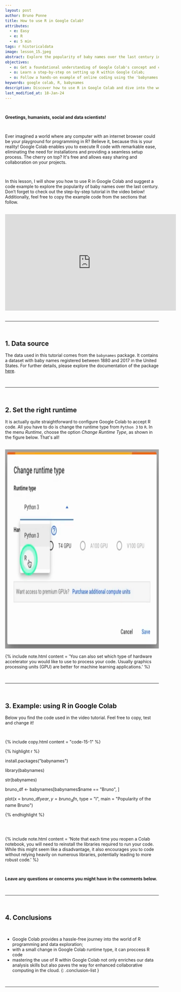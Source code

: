 ```yaml
---
layout: post
author: Bruno Ponne
title: How to use R in Google Colab?
attributes:
  - e: Easy
  - e: R
  - e: 5 min
tags: r historicaldata
image: lesson_15.jpeg
abstract: Explore the popularity of baby names over the last century in Google Colab;
objectives:
  - o: Get a foundational understanding of Google Colab's concept and capabilities;
  - o: Learn a step-by-step on setting up R within Google Colab;
  - o: Follow a hands-on example of online coding using the 'babynames' R package,
keywords: google colab, R, babynames
description: Discover how to use R in Google Colab and dive into the world of online coding with R. Set up your Colab environment seamlessly and start programming right away!
last_modified_at: 18-Jan-24
---
```


<br>

**Greetings, humanists, social and data scientists!**

<br>

Ever imagined a world where any computer with an internet browser could be your playground for programming in R? Believe it, because this is your reality! Google Colab enables you to execute R code with remarkable ease, eliminating the need for installations and providing a seamless setup process. The cherry on top? It's free and allows easy sharing and collaboration on your projects.

<br>

In this lesson, I will show you how to use R in Google Colab and suggest a code example to explore the popularity of baby names over the last century. Don’t forget to check out the step-by-step tutorial in the video below! Additionally, feel free to copy the example code from the sections that follow.

<br>

<div class="videoWrapper">

<iframe width="560" height="315" src="https://www.youtube.com/embed/WKtcrvd_2-0?si=BGqZJ7ekj47PCTYP" title="YouTube video player" frameborder="0" allow="accelerometer; autoplay; clipboard-write; encrypted-media; gyroscope; picture-in-picture; web-share" allowfullscreen></iframe>

</div>




<br>

***
 
<br>

## 1. Data source


The data used in this tutorial comes from the `babynames` package. It contains a dataset with baby names registered between 1880 and 2017 in the United States. For further details, please explore the documentation of the package [here](https://cran.r-project.org/web/packages/babynames/index.html).

<br>

***

<br>

## 2. Set the right runtime

It is actually quite straightforward to configure Google Colab to accept R code. All you have to do is change the runtime type from `Python 3` to `R`. In the menu *Runtime*, choose the option *Change Runtime Type*, as shown in the figure below. That's all!

<br>


<img src="/assets/images/lesson_15_01.png" alt="Figure explaining how to use R in Google Colab" width="650" height="650"/>



{% include note.html content = 'You can also set which type of hardware accelerator you would like to use to process your code. Usually graphics processing units (GPU) are better for machine learning applications.'  %}

<br>

***

<br>


## 3. Example: using R in Google Colab

Below you find the code used in the video tutorial. Feel free to copy, test and change it!

<br>

{% include copy.html content = "code-15-1" %}
<div id = "code-15-1">
{% highlight r %}

install.packages("babynames")

library(babynames)

str(babynames)

bruno_df <- babynames[babynames$name == "Bruno", ]

plot(x = bruno_df$year, 
    y = bruno_df$n,
    type = "l",
    main = "Popularity of the name Bruno")


{% endhighlight %}

</div>

<br>

<br>

{% include note.html content = 'Note that each time you reopen a Colab notebook, you will need to reinstall the libraries required to run your code. While this might seem like a disadvantage, it also encourages you to code without relying heavily on numerous libraries, potentially leading to more robust code.'  %}


<br>


**Leave any questions or concerns you might have in the comments below.** 


<br>

***

<br>

## 4. Conclusions

<br>

- Google Colab provides a hassle-free journey into the world of R programming and data exploration;
- with a small change in Google Colab runtime type, it can proccess R code
- mastering the use of R within Google Colab not only enriches our data analysis skills but also paves the way for enhanced collaborative computing in the cloud.
{: .conclusion-list }

<br>

***

